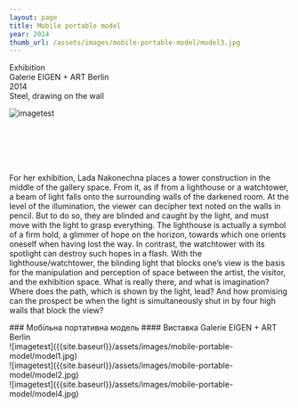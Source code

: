```yaml
---
layout: page
title: Mobile portable model
year: 2014
thumb_url: /assets/images/mobile-portable-model/model3.jpg
---
```


<section markdown="1" class="EN">
Exhibition <br>
Galerie EIGEN + ART Berlin <br>
2014
<br>
Steel, drawing on the wall

![imagetest]({{site.baseurl}}/assets/images/mobile-portable-model/model3.jpg#50)

<br><br>
<br>
<br><br>
For her exhibition, Lada Nakonechna places a tower construction in the middle of the gallery space. From it, as if from a lighthouse or a watchtower, a beam of light falls onto the surrounding walls of the darkened room. At the level of the illumination, the viewer can decipher text noted on the walls in pencil. But to do so, they are blinded and caught by the light, and must move with the light to grasp everything. The lighthouse is actually a symbol of a firm hold, a glimmer of hope on the horizon, towards which one orients oneself when having lost the way. In contrast, the watchtower with its spotlight can destroy such hopes in a flash. With the lighthouse/watchtower, the blinding light that blocks one’s view is the basis for the manipulation and perception of space between the artist, the visitor, and the exhibition space. What is really there, and what is imagination? Where does the path, which is shown by the light, lead? And how promising can the prospect be when the light is simultaneously shut in by four high walls that block the
view?

</section>

<section markdown="1" class="UKR">
### Мобільна портативна модель ####
Виставка
Galerie EIGEN + ART Berlin

<br>
![imagetest]({{site.baseurl}}/assets/images/mobile-portable-model/model1.jpg)
<br>
![imagetest]({{site.baseurl}}/assets/images/mobile-portable-model/model2.jpg)
<br>
![imagetest]({{site.baseurl}}/assets/images/mobile-portable-model/model4.jpg)
<br>


</section>
